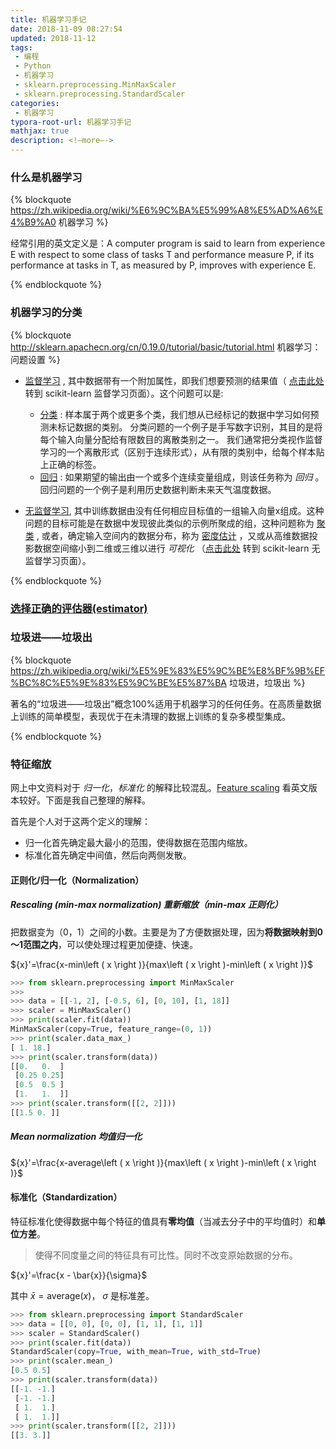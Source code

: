 ```yaml
---
title: 机器学习手记
date: 2018-11-09 08:27:54
updated: 2018-11-12
tags:
 - 编程
 - Python
 - 机器学习
 - sklearn.preprocessing.MinMaxScaler
 - sklearn.preprocessing.StandardScaler
categories:
 - 机器学习
typora-root-url: 机器学习手记
mathjax: true
description: <!—more—->
---
```


### 什么是机器学习

{% blockquote https://zh.wikipedia.org/wiki/%E6%9C%BA%E5%99%A8%E5%AD%A6%E4%B9%A0 机器学习 %}

经常引用的英文定义是：A computer program is said to learn from experience E with respect to some class of tasks T and performance measure P, if its performance at tasks in T, as measured by P, improves with experience E.

{% endblockquote %}

### 机器学习的分类

{% blockquote http://sklearn.apachecn.org/cn/0.19.0/tutorial/basic/tutorial.html 机器学习：问题设置 %}

- [监督学习](https://en.wikipedia.org/wiki/Supervised_learning) , 其中数据带有一个附加属性，即我们想要预测的结果值（ [点击此处](http://sklearn.apachecn.org/cn/0.19.0/supervised_learning.html#supervised-learning) 转到 scikit-learn 监督学习页面）。这个问题可以是:
  - [分类](https://en.wikipedia.org/wiki/Classification_in_machine_learning) : 样本属于两个或更多个类，我们想从已经标记的数据中学习如何预测未标记数据的类别。 分类问题的一个例子是手写数字识别，其目的是将每个输入向量分配给有限数目的离散类别之一。 我们通常把分类视作监督学习的一个离散形式（区别于连续形式），从有限的类别中，给每个样本贴上正确的标签。
  - [回归](https://en.wikipedia.org/wiki/Regression_analysis) : 如果期望的输出由一个或多个连续变量组成，则该任务称为 *回归* 。 回归问题的一个例子是利用历史数据判断未来天气温度数据。

- [无监督学习](https://en.wikipedia.org/wiki/Unsupervised_learning), 其中训练数据由没有任何相应目标值的一组输入向量x组成。这种问题的目标可能是在数据中发现彼此类似的示例所聚成的组，这种问题称为 [聚类](https://en.wikipedia.org/wiki/Cluster_analysis) , 或者，确定输入空间内的数据分布，称为 [密度估计](https://en.wikipedia.org/wiki/Density_estimation) ，又或从高维数据投影数据空间缩小到二维或三维以进行 *可视化* （[点击此处](http://sklearn.apachecn.org/cn/0.19.0/unsupervised_learning.html#unsupervised-learning) 转到 scikit-learn 无监督学习页面）。

{% endblockquote %}

### [选择正确的评估器(estimator)](http://sklearn.apachecn.org/cn/0.19.0/tutorial/machine_learning_map/index.html#)

### 垃圾进——垃圾出

{% blockquote https://zh.wikipedia.org/wiki/%E5%9E%83%E5%9C%BE%E8%BF%9B%EF%BC%8C%E5%9E%83%E5%9C%BE%E5%87%BA 垃圾进，垃圾出 %}

著名的“垃圾进——垃圾出”概念100%适用于机器学习的任何任务。在高质量数据上训练的简单模型，表现优于在未清理的数据上训练的复杂多模型集成。

{% endblockquote %}

### 特征缩放

网上中文资料对于 *归一化*，*标准化* 的解释比较混乱。[Feature scaling](https://en.wikipedia.org/wiki/Feature_scaling) 看英文版本较好。下面是我自己整理的解释。

首先是个人对于这两个定义的理解：

* 归一化首先确定最大最小的范围，使得数据在范围内缩放。
* 标准化首先确定中间值，然后向两侧发散。

#### 正则化/归一化（Normalization）

##### Rescaling (min-max normalization) 重新缩放（min-max 正则化）

把数据变为（0，1）之间的小数。主要是为了方便数据处理，因为**将数据映射到0～1范围之内**，可以使处理过程更加便捷、快速。

${x}'=\frac{x-min\left ( x \right )}{max\left ( x \right )-min\left ( x \right )}$

```python MinMaxScaler https://scikit-learn.org/stable/modules/generated/sklearn.preprocessing.MinMaxScaler.html sklearn.preprocessing.MinMaxScaler
>>> from sklearn.preprocessing import MinMaxScaler
>>>
>>> data = [[-1, 2], [-0.5, 6], [0, 10], [1, 18]]
>>> scaler = MinMaxScaler()
>>> print(scaler.fit(data))
MinMaxScaler(copy=True, feature_range=(0, 1))
>>> print(scaler.data_max_)
[ 1. 18.]
>>> print(scaler.transform(data))
[[0.   0.  ]
 [0.25 0.25]
 [0.5  0.5 ]
 [1.   1.  ]]
>>> print(scaler.transform([[2, 2]]))
[[1.5 0. ]]
```

##### Mean normalization 均值归一化

${x}'=\frac{x-average\left ( x \right )}{max\left ( x \right )-min\left ( x \right )}$

#### 标准化（Standardization）

特征标准化使得数据中每个特征的值具有**零均值**（当减去分子中的平均值时）和**单位方差**。

> 使得不同度量之间的特征具有可比性。同时不改变原始数据的分布。

${x}'=\frac{x - \bar{x}}{\sigma}$

其中 $\bar {x}={\text{average}}(x)$， $\sigma$ 是标准差。

```python StandardScaler https://scikit-learn.org/stable/modules/generated/sklearn.preprocessing.StandardScaler.html#sklearn.preprocessing.StandardScaler sklearn.preprocessing.StandardScaler
>>> from sklearn.preprocessing import StandardScaler
>>> data = [[0, 0], [0, 0], [1, 1], [1, 1]]
>>> scaler = StandardScaler()
>>> print(scaler.fit(data))
StandardScaler(copy=True, with_mean=True, with_std=True)
>>> print(scaler.mean_)
[0.5 0.5]
>>> print(scaler.transform(data))
[[-1. -1.]
 [-1. -1.]
 [ 1.  1.]
 [ 1.  1.]]
>>> print(scaler.transform([[2, 2]]))
[[3. 3.]]
```

